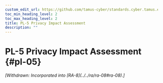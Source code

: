 ```yaml
---
custom_edit_url: https://github.com/tamus-cyber/standards.cyber.tamus.edu/tree/main/static/content/tamus.edu/TAMUS_profile.xml
toc_min_heading_level: 2
toc_max_heading_level: 2
title: PL-5 Privacy Impact Assessment
description: ""
---
```


# PL-5 Privacy Impact Assessment {#pl-05}

<prop xmlns="http://csrc.nist.gov/ns/oscal/1.0" name="status" value="withdrawn">
            <em>[Withdrawn: Incorporated into [RA-8](../../ra/ra-08#ra-08).]</em>
         </prop>
         



